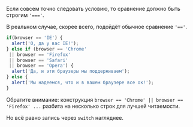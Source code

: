 Если совсем точно следовать условию, то сравнение должно быть строгим `'==='`.

В реальном случае, скорее всего, подойдёт обычное сравнение `'=='`.

```js no-beautify
if(browser == 'IE') {
  alert('О, да у вас IE!');
} else if (browser == 'Chrome'
 || browser == 'Firefox'
 || browser == 'Safari'
 || browser == 'Opera') {
  alert('Да, и эти браузеры мы поддерживаем');
} else {
  alert('Мы надеемся, что и в вашем браузере все ок!');
}
```

Обратите внимание: конструкция `browser == 'Chrome' || browser == 'Firefox' ...` разбита на несколько строк для лучшей читаемости.

Но всё равно запись через `switch` нагляднее.